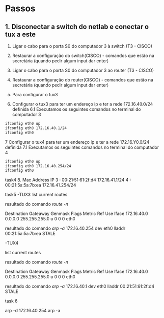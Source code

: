 # Passos 

## 1. Disconectar a switch do netlab e conectar o tux a este

1. Ligar o cabo para o porta S0 do computador 3 à switch (T3 - CISCO)
2. Restaurar a configuração do switch(CISCO) - comandos que estão na secretária (quando pedir algum input dar enter)
3. Ligar o cabo para o porta S0 do computador 3 ao router (T3 - CISCO)
4. Restaurar a configuração do router(CISCO) - comandos que estão na secretária (quando pedir algum input dar enter)

5. Para configurar o tux3
6. Configurar o tux3 para ter um endereço ip e ter a rede 172.16.40.0/24 definida
6.1 Executamos os seguintes comandos no terminal do computador 3

```sh
ifconfig eth0 up
ifconfig eth0 172.16.40.1/24
ifconfig eth0
```

7 Configurar o tux4 para ter um endereço ip e ter a rede 172.16.Y0.0/24 definida
7.1 Executamos os seguintes comandos no terminal do computador 4

```sh
ifconfig eth0 up
ifconfig eth0 172.16.40.254/24
ifconfig eth0
```

task4
8. Mac Address IP 
3 : 00:21:51:61:2f:d4 172.16.41.1/24
4 : 00:21:5a:5a:7b:ea 172.16.41.254/24

task5
-TUX3
list current routes

resultado do comando *route -n*

Destination Gateaway Genmask        Flags   Metric Ref Use Iface
172.16.40.0 0.0.0.0  255.255.255.0    u         0   0   0   eth0

resultado do comando *arp -a*
172.16.40.254 dev eth0 lladdr 00:21:5a:5a:7b:ea STALE

-TUX4

list current routes

resultado do comando *route -n*

Destination Gateaway Genmask        Flags   Metric Ref Use Iface
172.16.40.0 0.0.0.0  255.255.255.0    u         0   0   0   eth0

resultado do comando *arp -a*
172.16.40.1 dev eth0 lladdr 00:21:51:61:2f:d4 STALE

task 6

arp -d 172.16.40.254
arp -a

